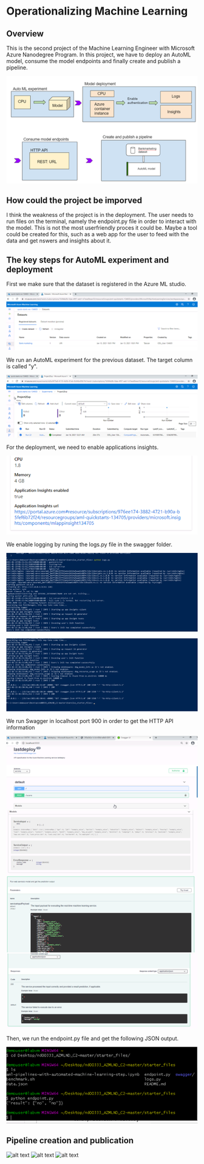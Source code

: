 # Operationalizing Machine Learning

## Overview
This is the second project of the Machine Learning Engineer with Microsoft Azure Nanodegree Program. In this project, we have to deploy an AutoML model, consume the model endpoints and finally create and publish a pipeline.

![alt text](https://github.com/yimp341/nd00333_AZMLND_C2-1/blob/master/Archdiagram.PNG?raw=true)

## How could the project be imporved
I think the weakness of the project is in the deployment. The user needs to run files on the terminal, namely the endpoint.py file in order to interact with the model. This is not the most userfriendly proces it could be. Maybe a tool could be created for this, such as a web app for the user to feed with the data and get nswers and insights about it.

## The key steps for AutoML experiment and deployment
First we make sure that the dataset is registered in the Azure ML studio.

![alt text](https://github.com/yimp341/nd00333_AZMLND_C2-1/blob/master/Bankmarketing%20dataset.PNG?raw=true)

We run an AutoML experiment for the previous dataset. The target column is called "y".

![alt text](https://github.com/yimp341/nd00333_AZMLND_C2-1/blob/master/Experiment%20completed.PNG?raw=true)

For the deployment, we need to enable applications insights.

![alt text](https://github.com/yimp341/nd00333_AZMLND_C2-1/blob/master/Applications%20insights%20enabled.PNG?raw=true)

We enable logging by runing the logs.py file in the swagger folder.

![alt text](https://github.com/yimp341/nd00333_AZMLND_C2-1/blob/master/Logs1.PNG?raw=true)

![alt text](https://github.com/yimp341/nd00333_AZMLND_C2-1/blob/master/Logs2.PNG?raw=true)

We run Swagger in localhost port 900 in order to get the HTTP API information

![alt text](https://github.com/yimp341/nd00333_AZMLND_C2-1/blob/master/Swagger.PNG?raw=true)
![alt text](https://github.com/yimp341/nd00333_AZMLND_C2-1/blob/master/Swagger2.PNG?raw=true)
![alt text](https://github.com/yimp341/nd00333_AZMLND_C2-1/blob/master/Swagger3.PNG?raw=true)
![alt text](https://github.com/yimp341/nd00333_AZMLND_C2-1/blob/master/Swagger4.PNG?raw=true)

Then, we run the endpoint.py file and get the following JSON output.

![alt text](https://github.com/yimp341/nd00333_AZMLND_C2-1/blob/master/Endpoint.PNG?raw=true)

## Pipeline creation and publication


![alt text](?raw=true)
![alt text](?raw=true)
![alt text](?raw=true)




